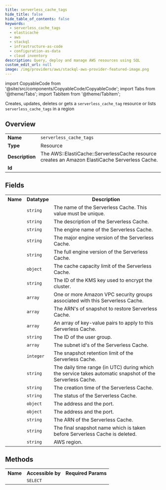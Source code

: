 ```yaml
---
title: serverless_cache_tags
hide_title: false
hide_table_of_contents: false
keywords:
  - serverless_cache_tags
  - elasticache
  - aws
  - stackql
  - infrastructure-as-code
  - configuration-as-data
  - cloud inventory
description: Query, deploy and manage AWS resources using SQL
custom_edit_url: null
image: /img/providers/aws/stackql-aws-provider-featured-image.png
---
```


import CopyableCode from '@site/src/components/CopyableCode/CopyableCode';
import Tabs from '@theme/Tabs';
import TabItem from '@theme/TabItem';

Creates, updates, deletes or gets a <code>serverless_cache_tag</code> resource or lists <code>serverless_cache_tags</code> in a region

## Overview
<table><tbody>
<tr><td><b>Name</b></td><td><code>serverless_cache_tags</code></td></tr>
<tr><td><b>Type</b></td><td>Resource</td></tr>
<tr><td><b>Description</b></td><td>The AWS::ElastiCache::ServerlessCache resource creates an Amazon ElastiCache Serverless Cache.</td></tr>
<tr><td><b>Id</b></td><td><CopyableCode code="aws.elasticache.serverless_cache_tags" /></td></tr>
</tbody></table>

## Fields
<table><tbody><tr><th>Name</th><th>Datatype</th><th>Description</th></tr><tr><td><CopyableCode code="serverless_cache_name" /></td><td><code>string</code></td><td>The name of the Serverless Cache. This value must be unique.</td></tr>
<tr><td><CopyableCode code="description" /></td><td><code>string</code></td><td>The description of the Serverless Cache.</td></tr>
<tr><td><CopyableCode code="engine" /></td><td><code>string</code></td><td>The engine name of the Serverless Cache.</td></tr>
<tr><td><CopyableCode code="major_engine_version" /></td><td><code>string</code></td><td>The major engine version of the Serverless Cache.</td></tr>
<tr><td><CopyableCode code="full_engine_version" /></td><td><code>string</code></td><td>The full engine version of the Serverless Cache.</td></tr>
<tr><td><CopyableCode code="cache_usage_limits" /></td><td><code>object</code></td><td>The cache capacity limit of the Serverless Cache.</td></tr>
<tr><td><CopyableCode code="kms_key_id" /></td><td><code>string</code></td><td>The ID of the KMS key used to encrypt the cluster.</td></tr>
<tr><td><CopyableCode code="security_group_ids" /></td><td><code>array</code></td><td>One or more Amazon VPC security groups associated with this Serverless Cache.</td></tr>
<tr><td><CopyableCode code="snapshot_arns_to_restore" /></td><td><code>array</code></td><td>The ARN's of snapshot to restore Serverless Cache.</td></tr>
<tr><td><CopyableCode code="tags" /></td><td><code>array</code></td><td>An array of key-value pairs to apply to this Serverless Cache.</td></tr>
<tr><td><CopyableCode code="user_group_id" /></td><td><code>string</code></td><td>The ID of the user group.</td></tr>
<tr><td><CopyableCode code="subnet_ids" /></td><td><code>array</code></td><td>The subnet id's of the Serverless Cache.</td></tr>
<tr><td><CopyableCode code="snapshot_retention_limit" /></td><td><code>integer</code></td><td>The snapshot retention limit of the Serverless Cache.</td></tr>
<tr><td><CopyableCode code="daily_snapshot_time" /></td><td><code>string</code></td><td>The daily time range (in UTC) during which the service takes automatic snapshot of the Serverless Cache.</td></tr>
<tr><td><CopyableCode code="create_time" /></td><td><code>string</code></td><td>The creation time of the Serverless Cache.</td></tr>
<tr><td><CopyableCode code="status" /></td><td><code>string</code></td><td>The status of the Serverless Cache.</td></tr>
<tr><td><CopyableCode code="endpoint" /></td><td><code>object</code></td><td>The address and the port.</td></tr>
<tr><td><CopyableCode code="reader_endpoint" /></td><td><code>object</code></td><td>The address and the port.</td></tr>
<tr><td><CopyableCode code="arn" /></td><td><code>string</code></td><td>The ARN of the Serverless Cache.</td></tr>
<tr><td><CopyableCode code="final_snapshot_name" /></td><td><code>string</code></td><td>The final snapshot name which is taken before Serverless Cache is deleted.</td></tr>
<tr><td><CopyableCode code="region" /></td><td><code>string</code></td><td>AWS region.</td></tr>
</tbody></table>

## Methods

<table><tbody>
  <tr>
    <th>Name</th>
    <th>Accessible by</th>
    <th>Required Params</th>
  </tr>
  <tr>
    <td><CopyableCode code="view" /></td>
    <td><code>SELECT</code></td>
    <td><CopyableCode code="region" /></td>
  </tr>
</tbody></table>








